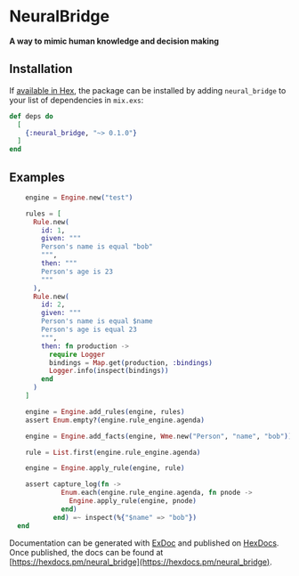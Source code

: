 # NeuralBridge

**A way to mimic human knowledge and decision making**

## Installation

If [available in Hex](https://hex.pm/docs/publish), the package can be installed
by adding `neural_bridge` to your list of dependencies in `mix.exs`:

```elixir
def deps do
  [
    {:neural_bridge, "~> 0.1.0"}
  ]
end
```


## Examples

```elixir
    engine = Engine.new("test")

    rules = [
      Rule.new(
        id: 1,
        given: """
        Person's name is equal "bob"
        """,
        then: """
        Person's age is 23
        """
      ),
      Rule.new(
        id: 2,
        given: """
        Person's name is equal $name
        Person's age is equal 23
        """,
        then: fn production ->
          require Logger
          bindings = Map.get(production, :bindings)
          Logger.info(inspect(bindings))
        end
      )
    ]

    engine = Engine.add_rules(engine, rules)
    assert Enum.empty?(engine.rule_engine.agenda)

    engine = Engine.add_facts(engine, Wme.new("Person", "name", "bob"))

    rule = List.first(engine.rule_engine.agenda)

    engine = Engine.apply_rule(engine, rule)

    assert capture_log(fn ->
             Enum.each(engine.rule_engine.agenda, fn pnode ->
               Engine.apply_rule(engine, pnode)
             end)
           end) =~ inspect(%{"$name" => "bob"})
  end

```



Documentation can be generated with [ExDoc](https://github.com/elixir-lang/ex_doc)
and published on [HexDocs](https://hexdocs.pm). Once published, the docs can
be found at [https://hexdocs.pm/neural_bridge](https://hexdocs.pm/neural_bridge).

